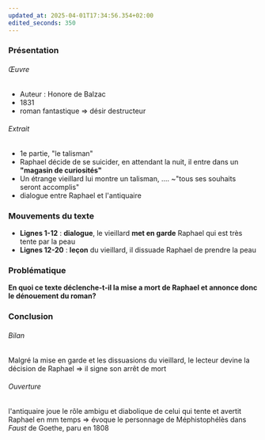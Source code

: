```yaml
---
updated_at: 2025-04-01T17:34:56.354+02:00
edited_seconds: 350
---
```

### Présentation
###### Œuvre
- Auteur : Honore de Balzac
- 1831
- roman fantastique => désir destructeur
###### Extrait
- 1e partie,  "le talisman"
- Raphael décide de se suicider, en attendant la nuit, il entre dans un **"magasin de curiosités"**
- Un étrange vieillard lui montre un talisman, .... ~"tous ses souhaits seront accomplis"
- dialogue entre Raphael et l'antiquaire
### Mouvements du texte 
- **Lignes 1-12** : **dialogue**, le vieillard **met en garde** Raphael qui est très tente par la peau
- **Lignes 12-20** : **leçon** du vieillard, il dissuade Raphael de prendre la peau 
### Problématique
**En quoi ce texte déclenche-t-il la mise a mort de Raphael et annonce donc le dénouement du roman?**

### Conclusion 
###### *Bilan*
Malgré la mise en garde et les dissuasions du vieillard, le lecteur devine la décision de Raphael
=> il signe son arrêt de mort  
###### *Ouverture*
l'antiquaire joue le rôle ambigu et diabolique de celui qui tente et avertit Raphael en mm temps 
=> évoque le personnage de Méphistophélès dans *Faust* de Goethe, paru en 1808

